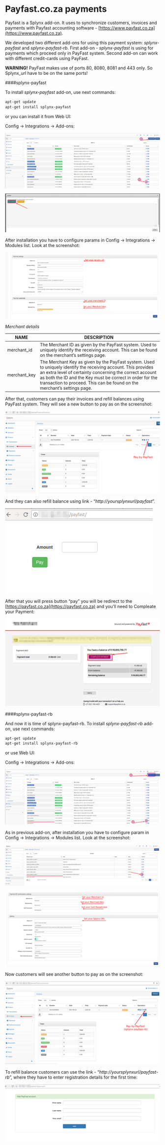 Payfast.co.za payments
======================

Payfast is a Splynx add-on. It uses to synchronize customers, invoices and payments with Payfast accounting software - [https://www.payfast.co.za](https://www.payfast.co.za).

We developed two different add-ons for using this payment system: *splynx-payfast* and *splynx-payfast-rb*. First add-on - *splynx-payfast* is using for payments which proceed only in PayFast system. Second add-on can work with different credit-cards using PayFast.

**WARNING!** PayFast makes use of ports 80, 8080, 8081 and 443 only. So Splynx_url have to be on the same ports!

####splynx-payfast 

To install *splynx-payfast* add-on, use next commands:

```bash
apt-get update
apt-get install splynx-payfast
```
or you can install it from Web UI:

Config → Integrations → Add-ons:

![Integrations addons](addons_list.png)

![Integrations addons 2](install.png)

After installation you have to configure params in Config → Integrations → Modules list. Look at the screenshot:

![Edit params](params.png)

*Merchant details*

NAME | DESCRIPTION
------------ | -------------
merchant_id | The Merchant ID as given by the PayFast system. Used to uniquely identify the receiving account. This can be found on the merchant’s settings page.
merchant_key | The Merchant Key as given by the PayFast system. Used to uniquely identify the receiving account. This provides an extra level of certainty concerning the correct account as both the ID and the Key must be correct in order for the transaction to proceed. This can be found on the merchant’s settings page.

After that, customers can pay their invoices and refill balances using PayFast system. They will see a new button to pay as on the screenshot:

![Pay invoice](pay_invoice.png)

And they can also refill balance using link - “*http://yoursplynxurl/payfast*”.

![Add amount](add_amount.png)

After that you will press button “pay” you will be redirect to the [https://payfast.co.za](https://payfast.co.za) and you’ll need to Compleate your Payment:

![Complete payment](complete_payment.png)


####splynx-payfast-rb 

And now it is time of splynx-payfast-rb. To install *splynx-payfast-rb* add-on, use next commands:

```bash
apt-get update
apt-get install splynx-payfast-rb
```
or use Web UI:

Config → Integrations → Add-ons:

![Integrations addons PF rb](addons_list_rb.png)

As in previous add-on, after installation you have to configure param in Config → Integrations → Modules list. Look at the screenshot:

![Integrations addons PF rb 2](params_rb.png)

![Edit params PF rb](params_rb_2.png)

Now customers will see another button to pay as on the screenshot:

![Pay invoice rb](pay_invoice_rb.png)

To refill balance customers can use the link - “*http://yoursplynxurl/payfast-rb*”, where they have to enter registration details for the first time:

![Add payfast account rb](add_payfast_account.png)

